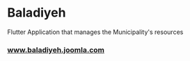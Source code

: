 # Baladiyeh

Flutter Application that manages the Municipality's resources

### www.baladiyeh.joomla.com
